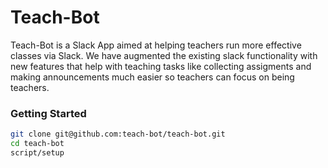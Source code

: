 Teach-Bot
===

Teach-Bot is a Slack App aimed at helping teachers run more effective classes via Slack. We have augmented the existing slack functionality with new features that help with teaching tasks like collecting assigments and making announcements much easier so teachers can focus on being teachers. 


### Getting Started

```bash
git clone git@github.com:teach-bot/teach-bot.git
cd teach-bot
script/setup
```



